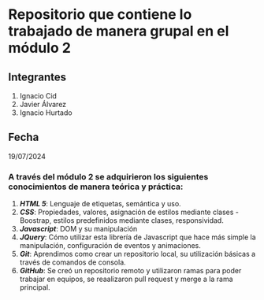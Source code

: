 # Repositorio que contiene lo trabajado de manera grupal en el módulo 2 #

## Integrantes ##
1. Ignacio Cid
2. Javier Álvarez
3. Ignacio Hurtado

## Fecha ##
19/07/2024

### A través del módulo 2 se adquirieron los siguientes conocimientos de manera teórica y práctica: ###
1. ***HTML 5***: Lenguaje de etiquetas, semántica y uso.
2. ***CSS***: Propiedades, valores, asignación de estilos mediante clases - Boostrap, estilos predefinidos mediante clases, responsividad.
3. ***Javascript***: DOM y su manipulación
4. ***JQuery***: Cómo utilizar esta librería de Javascript que hace más simple la manipulación, configuración de eventos y animaciones.
5. ***Git***: Aprendimos como crear un repositorio local, su utilización básicas a través de comandos de consola.
6. ***GitHub***: Se creó un repositorio remoto y utilizaron ramas para poder trabajar en equipos, se reaalizaron pull request y merge a la rama principal.

